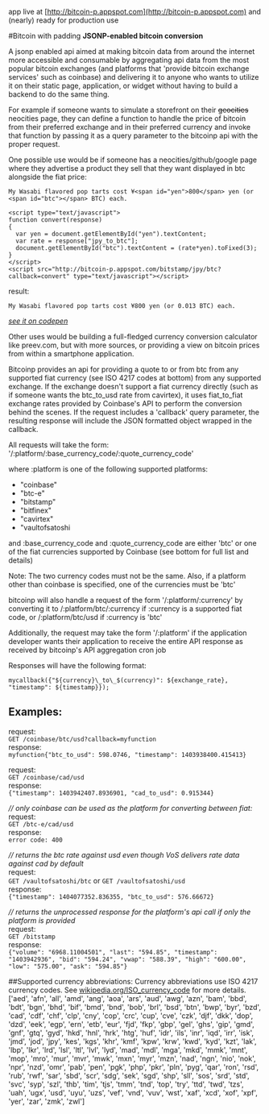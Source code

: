 app live at [http://bitcoin-p.appspot.com](http://bitcoin-p.appspot.com) and (nearly) ready for production use

#Bitcoin with padding
**JSONP-enabled bitcoin conversion**

A jsonp enabled api aimed at making bitcoin data from around the internet more accessible and consumable by aggregating api data from the most popular bitcoin exchanges (and platforms that 'provide bitcoin exchange services' such as coinbase) and delivering it to anyone who wants to utilize it on their static page, application, or widget without having to build a backend to do the same thing.

For example if someone wants to simulate a storefront on their ~~geocities~~ neocities page, they can define a function to handle the price of bitcoin from their preferred exchange and in their preferred currency and invoke that function by passing it as a query parameter to the bitcoinp api with the proper request.

One possible use would be if someone has a neocities/github/google page where they advertise a product they sell that they want displayed in btc alongside the fiat price:

    My Wasabi flavored pop tarts cost ¥<span id="yen">800</span> yen (or <span id="btc"></span> BTC) each.
    
    <script type="text/javascript">
    function convert(response)
    {
      var yen = document.getElementById("yen").textContent;
      var rate = response["jpy_to_btc"];
      document.getElementById("btc").textContent = (rate*yen).toFixed(3);
    }
    </script>
    <script src="http://bitcoin-p.appspot.com/bitstamp/jpy/btc?callback=convert" type="text/javascript"></script>

result:

`My Wasabi flavored pop tarts cost ¥800 yen (or 0.013 BTC) each.`

*[see it on codepen](http://codepen.io/anon/pen/HkfuA)*

Other uses would be building a full-fledged currency conversion calculator like preev.com, but with more sources, or providing a view on bitcoin prices from within a smartphone application.

Bitcoinp provides an api for providing a quote to or from btc from any supported fiat currency (see ISO 4217 codes at bottom) from any supported exchange. If the exchange doesn't support a fiat currency directly (such as if someone wants the btc_to_usd rate from cavirtex), it uses fiat_to_fiat exchange rates provided by Coinbase's API to perform the conversion behind the scenes. If the request includes a 'callback' query parameter, the resulting response will include the JSON formatted object wrapped in the callback.

All requests will take the form:  
'/:platform/:base\_currency\_code/:quote\_currency\_code'

where :platform is one of the following supported platforms:

* "coinbase"
* "btc-e"
* "bitstamp"
* "bitfinex"
* "cavirtex"
* "vaultofsatoshi

and :base\_currency\_code and :quote\_currency\_code are either 'btc' or one of the fiat currencies supported by Coinbase (see bottom for full list and details)

Note: The two currency codes must not be the same. Also, if a platform other than coinbase is specified, one of the currencies must be 'btc'

bitcoinp will also handle a request of the form '/:platform/:currency' by converting it to /:platform/btc/:currency if :currency is a supported fiat code, or /:platform/btc/usd if :currency is 'btc'

Additionally, the request may take the form '/:platform' if the application developer wants their application to receive the entire API response as received by bitcoinp's API aggregation cron job

Responses will have the following format:

`mycallback({"${currency}\_to\_$(currency)": ${exchange_rate}, "timestamp": ${timestamp}});`

Examples:
---

request:  
`GET /coinbase/btc/usd?callback=myfunction`  
response:  
`myfunction{"btc_to_usd": 598.0746, "timestamp": 1403938400.415413}`

request:  
`GET /coinbase/cad/usd`  
response:  
`{"timestamp": 1403942407.8936901, "cad_to_usd": 0.915344}`

*// only coinbase can be used as the platform for converting between fiat:*  
request:  
`GET /btc-e/cad/usd`  
response:  
`error code: 400`  

*// returns the btc rate against usd even though VoS delivers rate data against cad by default*  
request:  
`GET /vaultofsatoshi/btc` or `GET /vaultofsatoshi/usd`  
response:  
`{"timestamp": 1404077352.836355, "btc_to_usd": 576.66672}`

*// returns the unprocessed response for the platform's api call if only the platform is provided*  
request:  
`GET /bitstamp`  
response:   
`{"volume": "6968.11004501", "last": "594.85", "timestamp": "1403942936", "bid": "594.24", "vwap": "588.39", "high": "600.00", "low": "575.00", "ask": "594.85"}`

##Supported currency abbreviations:
Currency abbreviations use ISO 4217 currency codes. See [wikipedia.org/ISO\_currency\_code](http://en.wikipedia.org/wiki/ISO_currency_code) for more details.
['aed', 'afn', 'all', 'amd', 'ang', 'aoa', 'ars', 'aud', 'awg', 'azn', 'bam', 'bbd', 'bdt', 'bgn', 'bhd', 'bif', 'bmd', 'bnd', 'bob', 'brl', 'bsd', 'btn', 'bwp', 'byr', 'bzd', 'cad', 'cdf', 'chf', 'clp', 'cny', 'cop', 'crc', 'cup', 'cve', 'czk', 'djf', 'dkk', 'dop', 'dzd', 'eek', 'egp', 'ern', 'etb', 'eur', 'fjd', 'fkp', 'gbp', 'gel', 'ghs', 'gip', 'gmd', 'gnf', 'gtq', 'gyd', 'hkd', 'hnl', 'hrk', 'htg', 'huf', 'idr', 'ils', 'inr', 'iqd', 'irr', 'isk', 'jmd', 'jod', 'jpy', 'kes', 'kgs', 'khr', 'kmf', 'kpw', 'krw', 'kwd', 'kyd', 'kzt', 'lak', 'lbp', 'lkr', 'lrd', 'lsl', 'ltl', 'lvl', 'lyd', 'mad', 'mdl', 'mga', 'mkd', 'mmk', 'mnt', 'mop', 'mro', 'mur', 'mvr', 'mwk', 'mxn', 'myr', 'mzn', 'nad', 'ngn', 'nio', 'nok', 'npr', 'nzd', 'omr', 'pab', 'pen', 'pgk', 'php', 'pkr', 'pln', 'pyg', 'qar', 'ron', 'rsd', 'rub', 'rwf', 'sar', 'sbd', 'scr', 'sdg', 'sek', 'sgd', 'shp', 'sll', 'sos', 'srd', 'std', 'svc', 'syp', 'szl', 'thb', 'tim', 'tjs', 'tmm', 'tnd', 'top', 'try', 'ttd', 'twd', 'tzs', 'uah', 'ugx', 'usd', 'uyu', 'uzs', 'vef', 'vnd', 'vuv', 'wst', 'xaf', 'xcd', 'xof', 'xpf', 'yer', 'zar', 'zmk', 'zwl']